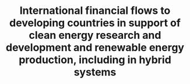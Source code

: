 ---
comments_and_limitations: Under review.
data_non_statistical: true
goal_meta_link: http://unstats.un.org/sdgs/files/metadata-compilation/Metadata-Goal-7.pdf
goal_meta_link_page: 15
graph: null
graph_status_notes: Redline
graph_title: International financial flows to developing countries in support of clean
  energy research and development and renewable energy production, including in hybrid
  systems
graph_type: null
graph_type_description: null
has_metadata: false
indicator: 7.a.1
indicator_name: International financial flows to developing countries in support of
  clean energy research and development and renewable energy production, including
  in hybrid systems
indicator_variable: null
layout: indicator
permalink: /7-a-1/
published: true
reporting_status: notstarted
sdg_goal: 7
source_notes: null
source_title: null
target: By 2030, enhance international cooperation to facilitate access to clean energy
  research and technology, including renewable energy, energy efficiency and advanced
  and cleaner fossil-fuel technology, and promote investment in energy infrastructure
  and clean energy technology.
target_id: 7.a
title: International financial flows to developing countries in support of clean energy
  research and development and renewable energy production, including in hybrid systems
un_custodial_agency: 'OECD, IRENA (Partnering Agencies: IEA, UN Energy, UNEP)'
un_designated_tier: '3'
variable_description: null
variable_notes: null
---